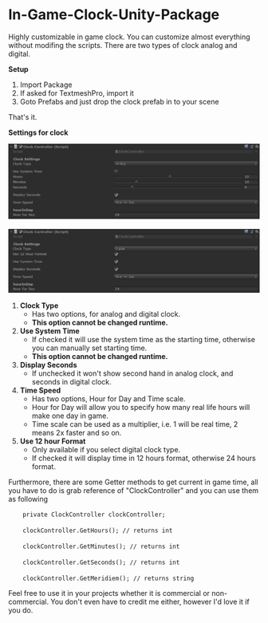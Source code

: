 # In-Game-Clock-Unity-Package
Highly customizable in game clock. You can customize almost everything without modifing the scripts.
There are two types of clock analog and digital.

<B>Setup</B>
<OL>
  <li>Import Package</li>
  <li>If asked for TextmeshPro, import it</li>
  <li>Goto Prefabs and just drop the clock prefab in to your scene</li>
</OL>
  That's it.

<B>Settings for clock</B>

![Setting](/Screenshot1.png)<BR><BR>
![Setting](/Screenshot2.png)

<OL>
  <li><B>Clock Type</B>
  <UL>
    <li>Has two options, for analog and digital clock.</li>
    <li><B>This option cannot be changed runtime.</B></li>
  </UL>
  <li><B>Use System Time</B>
    <UL>
    <li>If checked it will use the system time as the starting time, otherwise you can manually set starting time.</li>
    <li><B>This option cannot be changed runtime.</B></li>
  </UL>
  <li><B>Display Seconds</B>
    <UL>
    <li>If unchecked it won't show second hand in analog clock, and seconds in digital clock.</li>    
  </UL>
  <li><B>Time Speed</B>
  <UL>
    <li>Has two options, Hour for Day and Time scale.</li>
    <li>Hour for Day will allow you to specify how many real life hours will make one day in game.</li>
    <li>Time scale can be used as a multiplier, i.e. 1 will be real time, 2 means 2x faster and so on.</li>
  </UL>
  <li><B>Use 12 hour Format</B>
  
  <UL>
    <li>Only available if you select digital clock type.</li>
    <li>If checked it will display time in 12 hours format, otherwise 24 hours format.</li>    
  </UL>
</OL>

Furthermore, there are some Getter methods to get current in game time, all you have to do is grab reference of "ClockController" and you can use them as following

        private ClockController clockController;

        clockController.GetHours(); // returns int

        clockController.GetMinutes(); // returns int

        clockController.GetSeconds(); // returns int

        clockController.GetMeridiem(); // returns string
        
  Feel free to use it in your projects whether it is commercial or non-commercial. You don't even have to credit me either, however I'd love it if you do.
